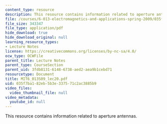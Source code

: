 ```yaml
---
content_type: resource
description: This resource contains information related to aperture antennas.
file: /courses/6-013-electromagnetics-and-applications-spring-2009/035f7ba182eb5b3e337571c2ac3885b9_MIT6_013S09_lec20.pdf
file_size: 343347
file_type: application/pdf
hide_download: true
hide_download_original: null
learning_resource_types:
- Lecture Notes
license: https://creativecommons.org/licenses/by-nc-sa/4.0/
ocw_type: OCWFile
parent_title: Lecture Notes
parent_type: CourseSection
parent_uid: 3fdb8131-6148-6738-aed2-aea9b1cebd71
resourcetype: Document
title: MIT6_013S09_lec20.pdf
uid: 035f7ba1-82eb-5b3e-3375-71c2ac3885b9
video_files:
  video_thumbnail_file: null
video_metadata:
  youtube_id: null
---
```

This resource contains information related to aperture antennas.